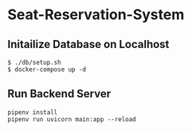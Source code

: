 # Seat-Reservation-System

## Initailize Database on Localhost
```
$ ./db/setup.sh
$ docker-compose up -d
```

## Run Backend Server
```
pipenv install
pipenv run uvicorn main:app --reload
```
